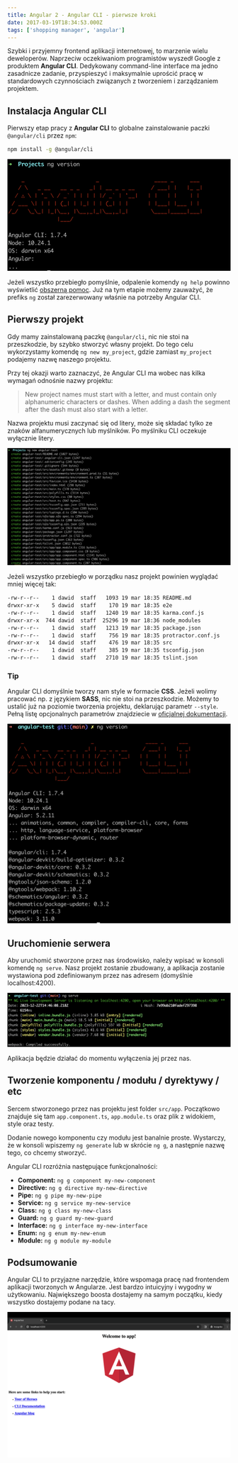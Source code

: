```yaml
---
title: Angular 2 - Angular CLI - pierwsze kroki
date: 2017-03-19T18:34:53.000Z
tags: ['shopping manager', 'angular']
---
```


Szybki i przyjemny frontend aplikacji internetowej, to marzenie wielu deweloperów. Naprzeciw oczekiwaniom programistów wyszedł Google z produktem **Angular CLI**. Dedykowany command-line interface ma jedno zasadnicze zadanie, przyspieszyć i maksymalnie uprościć pracę w standardowych czynnościach związanych z tworzeniem i zarządzaniem projektem.

## Instalacja Angular CLI

Pierwszy etap pracy z **Angular CLI** to globalne zainstalowanie paczki `@angular/cli` przez `npm`:

```bash
npm install -g @angular/cli
```

![Angular CLI - version](./ng-version.png)

Jeżeli wszystko przebiegło pomyślnie, odpalenie komendy `ng help` powinno wyświetlić [obszerną pomoc](./ng-help/). Już na tym etapie możemy zauważyć, że prefiks `ng` został zarezerwowany właśnie na potrzeby Angular CLI.

## Pierwszy projekt

Gdy mamy zainstalowaną paczkę `@angular/cli`, nic nie stoi na przeszkodzie, by szybko stworzyć własny projekt. Do tego celu wykorzystamy komendę `ng new my_project`, gdzie zamiast `my_project` podajemy nazwę naszego projektu.

Przy tej okazji warto zaznaczyć, że Angular CLI ma wobec nas kilka wymagań odnośnie nazwy projektu:

> New project names must start with a letter, and must contain only alphanumeric characters or dashes. When adding a dash the segment after the dash must also start with a letter.

Nazwa projektu musi zaczynać się od litery, może się składać tylko ze znaków alfanumerycznych lub myślników. Po myślniku CLI oczekuje wyłącznie litery.

![Angular CLI - new project](./ng-new.png)

Jeżeli wszystko przebiegło w porządku nasz projekt powinien wyglądać mniej więcej tak:

```bash
-rw-r--r--    1 dawid  staff   1093 19 mar 18:35 README.md
drwxr-xr-x    5 dawid  staff    170 19 mar 18:35 e2e
-rw-r--r--    1 dawid  staff   1240 19 mar 18:35 karma.conf.js
drwxr-xr-x  744 dawid  staff  25296 19 mar 18:36 node_modules
-rw-r--r--    1 dawid  staff   1213 19 mar 18:35 package.json
-rw-r--r--    1 dawid  staff    756 19 mar 18:35 protractor.conf.js
drwxr-xr-x   14 dawid  staff    476 19 mar 18:35 src
-rw-r--r--    1 dawid  staff    385 19 mar 18:35 tsconfig.json
-rw-r--r--    1 dawid  staff   2710 19 mar 18:35 tslint.json
```

### Tip

Angular CLI domyślnie tworzy nam style w formacie **CSS**. Jeżeli wolimy pracować np. z językiem **SASS**, nic nie stoi na przeszkodzie. Możemy to ustalić już na poziomie tworzenia projektu, deklarując parametr `--style`. Pełną listę opcjonalnych parametrów znajdziecie w [oficjalnej dokumentacji](https://web.archive.org/web/20180917230015/https://github.com/angular/angular-cli/wiki/new#options).

![Angular CLI - version](./ng-version-2.png)

## Uruchomienie serwera

Aby uruchomić stworzone przez nas środowisko, należy wpisać w konsoli komendę `ng serve`. Nasz projekt zostanie zbudowany, a aplikacja zostanie wystawiona pod zdefiniowanym przez nas adresem (domyślnie localhost:4200).

![Angular CLI - server run](./ng-serve.png)

Aplikacja będzie działać do momentu wyłączenia jej przez nas.

## Tworzenie komponentu / modułu / dyrektywy / etc

Sercem stworzonego przez nas projektu jest folder `src/app`. Początkowo znajduje się tam `app.component.ts`, `app.module.ts` oraz plik z widokiem, style oraz testy.

Dodanie nowego komponentu czy modułu jest banalnie proste. Wystarczy, że w konsoli wpiszemy `ng generate` lub w skrócie `ng g`, a następnie nazwę tego, co chcemy stworzyć.

Angular CLI rozróżnia następujące funkcjonalności:

- **Component:** `ng g component my-new-component`
- **Directive:** `ng g directive my-new-directive`
- **Pipe:** `ng g pipe my-new-pipe`
- **Service:** `ng g service my-new-service`
- **Class:** `ng g class my-new-class`
- **Guard:** `ng g guard my-new-guard`
- **Interface:** `ng g interface my-new-interface`
- **Enum:** `ng g enum my-new-enum`
- **Module:** `ng g module my-module`

## Podsumowanie

Angular CLI to przyjazne narzędzie, które wspomaga pracę nad frontendem aplikacji tworzonych w Angularze. Jest bardzo intuicyjny i wygodny w użytkowaniu. Największego boosta dostajemy na samym początku, kiedy wszystko dostajemy podane na tacy.

![Angular CLI - working app](./working-app.png)
